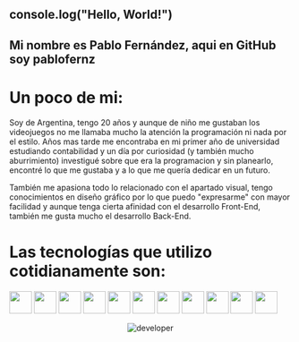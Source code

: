 ## console.log("Hello, World!")

<h2>Mi nombre es Pablo Fernández, aqui en GitHub soy pablofernz</h2>

<h1> Un poco de mi:</h1>
<p>Soy de Argentina, tengo 20 años y aunque de niño me gustaban los videojuegos no me llamaba mucho la atención la programación ni nada por el estilo. Años mas tarde me encontraba en mi primer año de universidad estudiando contabilidad y un día por curiosidad (y también mucho aburrimiento) investigué sobre que era la programacion y sin planearlo, encontré lo que me gustaba y a lo que me quería dedicar en un futuro.</p>

<p>También me apasiona todo lo relacionado con el apartado visual, tengo conocimientos en diseño gráfico por lo que puedo "expresarme" con mayor facilidad y aunque tenga cierta afinidad con el desarrollo Front-End, también me gusta mucho el desarrollo Back-End. </p>

<h1>Las tecnologías que utilizo cotidianamente son:</h1>
<p>
  <img src='https://cdn.worldvectorlogo.com/logos/logo-javascript.svg' width=40 height=40/>
  <img src='https://cdn.worldvectorlogo.com/logos/html-1.svg' width=40 height=40/>
  <img src='https://cdn.worldvectorlogo.com/logos/css-3.svg' width=40 height=40/>
  <img src='https://cdn.worldvectorlogo.com/logos/react-2.svg' width=40 height=40/>
  <img src='https://cdn.worldvectorlogo.com/logos/redux.svg' width=40 height=40/>
  <img src='https://cdn.worldvectorlogo.com/logos/nodejs-icon.svg' width=40 height=40/>
  <img src='https://i.ibb.co/zFrdxYc/icons8-express-js-50.png' width=40 height=40/>
  <img src='https://cdn.freebiesupply.com/logos/large/2x/sequelize-logo-png-transparent.png' width=40 height=40/>
  <img src='https://cdn.worldvectorlogo.com/logos/postgresql.svg' width=40 height=40/>
  <img src='https://cdn.worldvectorlogo.com/logos/mongodb-icon-1.svg' width=40 height=40/>
  <img src='https://cdn.worldvectorlogo.com/logos/mongoose-1.svg' width=40 height=40/> 
</p>

<div align="center">
  <img src="https://github.com/pablofernz/pablofernz/assets/122618014/1a9b7b7f-158e-4f4a-a115-4f7eea527d19" alt="developer">
</div>
